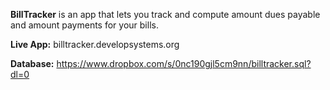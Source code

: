 <b>BillTracker</b> is an app that lets you track and compute amount dues payable and amount payments for your bills.

<b>Live App:</b> billtracker.developsystems.org  <br/>

<b>Database:</b> https://www.dropbox.com/s/0nc190gjl5cm9nn/billtracker.sql?dl=0

